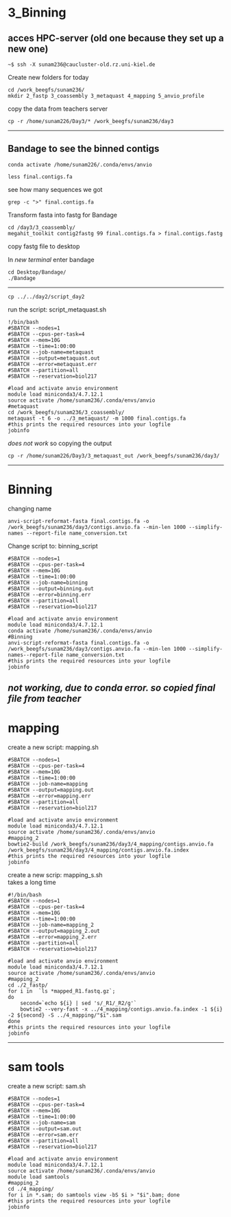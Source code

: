 # 3_Binning

## acces HPC-server (old one because they set up a new one) 
```
~$ ssh -X sunam236@caucluster-old.rz.uni-kiel.de
```
Create new folders for today
```
cd /work_beegfs/sunam236/
mkdir 2_fastp 3_coassembly 3_metaquast 4_mapping 5_anvio_profile
```
copy the data from teachers server
```
cp -r /home/sunam226/Day3/* /work_beegfs/sunam236/day3
```
--------------------------------------------
## Bandage to see the binned contigs
```
conda activate /home/sunam226/.conda/envs/anvio
```
```
less final.contigs.fa
```
see how many sequences we got
```
grep -c ">" final.contigs.fa
```

Transform fasta into fastg for Bandage
```
cd /day3/3_coassembly/
megahit_toolkit contig2fastg 99 final.contigs.fa > final.contigs.fastg  
```
copy fastg file to desktop

In *new terminal* enter bandage
```
cd Desktop/Bandage/
./Bandage
```
--------------------------------
```
cp ../../day2/script_day2
```
run the script: script_metaquast.sh 
```
!/bin/bash
#SBATCH --nodes=1
#SBATCH --cpus-per-task=4
#SBATCH --mem=10G
#SBATCH --time=1:00:00
#SBATCH --job-name=metaquast
#SBATCH --output=metaquast.out
#SBATCH --error=metaquast.err
#SBATCH --partition=all
#SBATCH --reservation=biol217

#load and activate anvio environment
module load miniconda3/4.7.12.1
source activate /home/sunam236/.conda/envs/anvio
#metaquast
cd /work_beegfs/sunam236/3_coassembly/
metaquast -t 6 -o ../3_metaquast/ -m 1000 final.contigs.fa
#this prints the required resources into your logfile
jobinfo
```
*does not work* so copying the output
```
cp -r /home/sunam226/Day3/3_metaquast_out /work_beegfs/sunam236/day3/
```
----------------------------------
# Binning
changing name
```
anvi-script-reformat-fasta final.contigs.fa -o /work_beegfs/sunam236/day3/contigs.anvio.fa --min-len 1000 --simplify-names --report-file name_conversion.txt
```

Change script to: binning_script
```#!/bin/bash
#SBATCH --nodes=1
#SBATCH --cpus-per-task=4
#SBATCH --mem=10G
#SBATCH --time=1:00:00
#SBATCH --job-name=binning
#SBATCH --output=binning.out
#SBATCH --error=binning.err
#SBATCH --partition=all
#SBATCH --reservation=biol217

#load and activate anvio environment
module load miniconda3/4.7.12.1
conda activate /home/sunam236/.conda/envs/anvio
#Binning
anvi-script-reformat-fasta final.contigs.fa -o /work_beegfs/sunam236/day3/contigs.anvio.fa --min-len 1000 --simplify-names--report-file name_conversion.txt
#this prints the required resources into your logfile
jobinfo
```
*not working, due to conda error. so copied final file from teacher*
----------------------
# mapping
create a new script: mapping.sh
```#!/bin/bash
#SBATCH --nodes=1
#SBATCH --cpus-per-task=4
#SBATCH --mem=10G
#SBATCH --time=1:00:00
#SBATCH --job-name=mapping
#SBATCH --output=mapping.out
#SBATCH --error=mapping.err
#SBATCH --partition=all
#SBATCH --reservation=biol217

#load and activate anvio environment
module load miniconda3/4.7.12.1
source activate /home/sunam236/.conda/envs/anvio
#mapping_2
bowtie2-build /work_beegfs/sunam236/day3/4_mapping/contigs.anvio.fa /work_beegfs/sunam236/day3/4_mapping/contigs.anvio.fa.index
#this prints the required resources into your logfile
jobinfo
```
create a new scrip: mapping_s.sh <br> 
takes a long time 
```
#!/bin/bash
#SBATCH --nodes=1
#SBATCH --cpus-per-task=4
#SBATCH --mem=10G
#SBATCH --time=1:00:00
#SBATCH --job-name=mapping_2
#SBATCH --output=mapping_2.out
#SBATCH --error=mapping_2.err
#SBATCH --partition=all
#SBATCH --reservation=biol217

#load and activate anvio environment
module load miniconda3/4.7.12.1
source activate /home/sunam236/.conda/envs/anvio
#mapping_2
cd ./2_fastp/
for i in  `ls *mapped_R1.fastq.gz`;
do
    second=`echo ${i} | sed 's/_R1/_R2/g'`
    bowtie2 --very-fast -x ../4_mapping/contigs.anvio.fa.index -1 ${i} -2 ${second} -S ../4_mapping/"$i".sam 
done
#this prints the required resources into your logfile
jobinfo
```
-----------------------------------
# sam tools
create a new script: sam.sh
```#!/bin/bash
#SBATCH --nodes=1
#SBATCH --cpus-per-task=4
#SBATCH --mem=10G
#SBATCH --time=1:00:00
#SBATCH --job-name=sam
#SBATCH --output=sam.out
#SBATCH --error=sam.err
#SBATCH --partition=all
#SBATCH --reservation=biol217

#load and activate anvio environment
module load miniconda3/4.7.12.1
source activate /home/sunam236/.conda/envs/anvio
module load samtools
#mapping_2
cd ./4_mapping/
for i in *.sam; do samtools view -bS $i > "$i".bam; done
#this prints the required resources into your logfile
jobinfo
```



